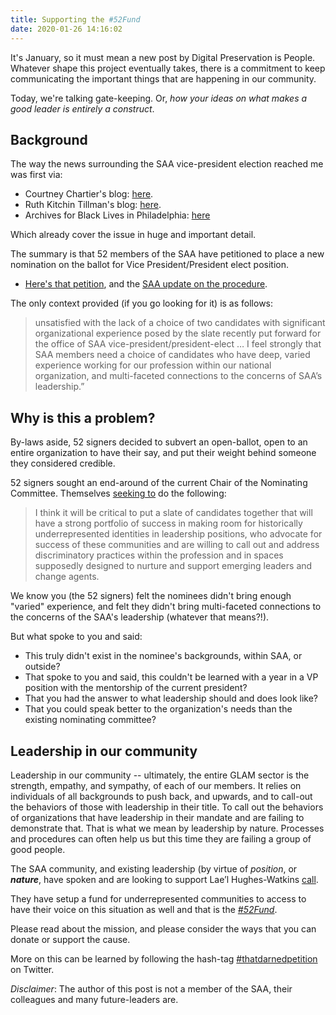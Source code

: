 ```yaml
---
title: Supporting the #52Fund
date: 2020-01-26 14:16:02
---
```


It's January, so it must mean a new post by Digital Preservation is People.
Whatever shape this project eventually takes, there is a commitment to keep
communicating the important things that are happening in our community.

Today, we're talking gate-keeping. Or, _how your ideas on what makes a
good leader is entirely a construct_.

## Background

The way the news surrounding the SAA vice-president election reached me was
first via:

* Courtney Chartier's blog: [here][saa-1].
* Ruth Kitchin Tillman's blog: [here][saa-2].
* Archives for Black Lives in Philadelphia: [here][saa-3]

Which already cover the issue in huge and important detail.

The summary is that 52 members of the SAA have petitioned to place a new
nomination on the ballot for Vice President/President elect position.

* [Here's that petition][saa-4], and the [SAA update on the procedure][saa-5].

The only context provided (if you go looking for it) is as follows:

> unsatisfied with the lack of a choice of two candidates with significant
> organizational experience posed by the slate recently put forward for the
> office of SAA vice-president/president-elect … I feel strongly that SAA
> members need a choice of candidates who have deep, varied experience working
> for our profession within our national organization, and multi-faceted
> connections to the concerns of SAA’s leadership.”

## Why is this a problem?

By-laws aside, 52 signers decided to subvert an open-ballot, open to an entire
organization to have their say, and put their weight behind someone they
considered credible.

52 signers sought an end-around of the current Chair of the Nominating
Committee. Themselves [seeking to][saa-6] do the following:

> I think it will be critical to put a slate of candidates together that will
> have a strong portfolio of success in making room for historically
> underrepresented identities in leadership positions, who advocate for success
> of these communities and are willing to call out and address discriminatory
> practices within the profession and in spaces supposedly designed to nurture
> and support emerging leaders and change agents.

We know you (the 52 signers) felt the nominees didn't bring enough "varied"
experience, and felt they didn't bring multi-faceted connections to the
concerns of the SAA's leadership (whatever that means?!).

But what spoke to you and said:

* This truly didn't exist in the nominee's backgrounds, within SAA, or outside?
* That spoke to you and said, this couldn't be learned with a year in a VP
position with the mentorship of the current president?
* That you had the answer to what leadership should and does look like?
* That you could speak better to the organization's needs than the existing
nominating committee?

## Leadership in our community

Leadership in our community -- ultimately, the entire GLAM sector is the
strength, empathy, and sympathy, of each of our members. It relies on
individuals of all backgrounds to push back, and upwards, and to call-out the
behaviors of those with leadership in their title. To call out the behaviors of
organizations that have leadership in their mandate and are failing to
demonstrate that. That is what we mean by leadership by nature. Processes and
procedures can often help us but this time they are failing a group of good
people.

The SAA community, and existing leadership (by virtue of _position_, or
_**nature**_, have spoken and are looking to support Lae’l Hughes-Watkins
[call][saa-7].

They have setup a fund for underrepresented communities to access to have
their voice on this situation as well and that is the *[#52Fund][saa-8]*.

Please read about the mission, and please consider the ways that you can
donate or support the cause.

More on this can be learned by following the hash-tag
[#thatdarnedpetition][saa-9] on Twitter.

*Disclaimer*: The author of this post is not a member of the SAA, their
colleagues and many future-leaders are.

[saa-1]: https://toxicarchivist.wordpress.com/2020/01/16/white-like-me/
[saa-2]: https://ruthtillman.com/post/disappointed-society-of-american-archivists/
[saa-3]: https://archivesforblacklives.wordpress.com/2020/01/21/archives-for-black-lives-in-philadelphia-statement-on-the-society-of-american-archivists-2020-vice-president-president-elect-ballot-petition/
[saa-4]: http://files.archivists.org/governance/PetitionReceivedBySAA-01-10-2020.pdf
[saa-5]: https://www2.archivists.org/news/2020/update-to-the-2020-saa-election
[saa-6]: https://twitter.com/blkgrlarchivist/status/1217619766426439680
[saa-7]: https://www2.archivists.org/governance/election/2019/Hughes-Watkins
[saa-8]: https://docs.google.com/document/d/1bW7OMGahktEltnfKuSz7TppusPcl9Nw3iDRpwd9fh9Y/edit#
[saa-9]: https://twitter.com/hashtag/thatdarnpetition?src=hashtag_click
